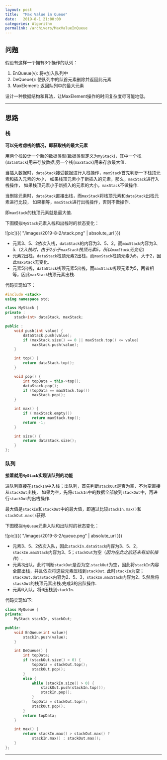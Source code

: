 ```yaml
---
layout: post
title:  "Max Value in Queue"
date:   2019-8-1 21:00:00
categories: Algorithm
permalink: /archivers/MaxValueInQueue
---
```

## **问题**
假设有这样一个拥有3个操作的队列：
1. EnQueue(v): 将v加入队列中
2. DeQueue(): 使队列中的队首元素删除并返回此元素
3. MaxElement: 返回队列中的最大元素

设计一种数据结构和算法，让MaxElement操作的时间复杂度尽可能地低。
<!--more-->
* * *
## **思路**
### **栈**
**可以先考虑栈的情况，即获取栈的最大元素**

用两个栈设计一个新的数据类型(数据类型定义为`MyStack`)，其中一个栈(`dataStack`)用来存放数据,另一个栈(`maxStack`)用来存放最大值.

当插入数据时，`dataStack`接受数据进行入栈操作，`maxStack`首先判断一下栈顶元素和插入元素的大小，
如果栈顶元素小于新插入的元素，那么，`maxStack`进行入栈操作，
如果栈顶元素小于新插入的元素的大小，`maxStack`不做操作.

当删除元素时，`dataStack`直接出栈，而`maxStack`将栈顶元素和`dataStack`出栈元素进行比较，
如果相等，`maxStack`进行出栈操作，否则不做操作.

即`maxStack`的栈顶元素就是最大值.

下图模拟`MyStack`元素入栈和出栈时的状态变化：

![pic]({{ "/images/2019-8-2/stack.png" | absolute_url }})

* 元素3、5、2依次入栈，`dataStack`的内容为3、5、2，而`maxStack`内容为3、5.（*2入栈时，由于2小于`maxStack`栈顶元素5，所以`maxStack`无变化*）
* 元素2出栈，`dataStack`栈顶元素2出栈，而`maxStack`栈顶元素为5，大于2，因此`maxStack`无变化.
* 元素5出栈，`dataStack`栈顶元素5出栈，而`maxStack`栈顶元素为5，两者相等，因此`maxStack`栈顶元素出栈.

代码实现如下：
```cpp
#include <stack>
using namespace std;

class MyStack {
private :
	stack<int> dataStack, maxStack;

public :
	void push(int value) {
		dataStack.push(value);
		if (maxStack.size() == 0 || maxStack.top() <= value)
			maxStack.push(value);
	}

	int top() {
		return dataStack.top();
	}

	void pop() {
		int topData = this->top();
		dataStack.pop();
		if (topData == maxStack.top())
			maxStack.pop();
	}

	int max() {
		if (!maxStack.empty())
			return maxStack.top();
		return -1;
	}

	int size() {
		return dataStack.size();
	}
};
```
### **队列**

**接着就用`MyStack`实现该队列的功能**

进队列直接在`stackIn`中入栈；出队列，首先判断`stackOut`是否为空，不为空直接从`stackOut`出栈，
如果为空，先将`stackIn`中的数据全部放到`stackOut`中，再进行`stackOut`的出栈操作.

最大值是`stackIn`和`stackOut`中的最大值，即通过比较`stackIn.max()`和`stackOut.max()`获得.

下图模拟`MyQueue`元素入队和出队时的状态变化：

![pic]({{ "/images/2019-8-2/queue.png" | absolute_url }})

* 元素3、5、2依次入队，因此`stackIn.dataStack`内容为3、5、2，`stackIn.maxStack`内容为3、5；`stackOut`为空（*因为在此之前还未有出队操作*）.
* 元素3出队，此时判断`stackOut`是否为空.`stackOut`为空，因此将`stackIn`内容全部出栈，并且依次将这些元素压栈到`stackOut`.
此时`stackIn`为空；`stackOut.dataStack`内容为2、5、3，`stackIn.maxStack`内容为2、5.然后将`stackOut`的栈顶元素出栈.完成3的出队操作.
* 元素6入队，将6压栈到`stackIn`.

代码实现如下:
```cpp
class MyQueue {
private:
	MyStack stackIn, stackOut;

public:
	void EnQueue(int value){
		stackIn.push(value);
	}

	int DeQueue() {
		int topData;
		if (stackOut.size() > 0) {
			topData = stackOut.top();
			stackOut.pop();
		}
		else {
			while (stackIn.size() > 0) {
				stackOut.push(stackIn.top());
				stackIn.pop();
			}
			topData = stackOut.top();
			stackOut.pop();
		}
		return topData;
	}

	int max() {
		return stackIn.max() > stackOut.max() ?
			stackIn.max() : stackOut.max();
	}
};
```
* * *
